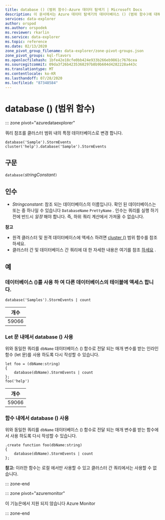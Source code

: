 ```yaml
---
title: database () (범위 함수)-Azure 데이터 탐색기 | Microsoft Docs
description: 이 문서에서는 Azure 데이터 탐색기의 데이터베이스 () (범위 함수)에 대해 설명 합니다.
services: data-explorer
author: orspod
ms.author: orspodek
ms.reviewer: rkarlin
ms.service: data-explorer
ms.topic: reference
ms.date: 02/13/2020
zone_pivot_group_filename: data-explorer/zone-pivot-groups.json
zone_pivot_groups: kql-flavors
ms.openlocfilehash: 1bfe42e18cfe0bb424e933b266eb9861c7676cea
ms.sourcegitcommit: 09da3f26b4235368297b8b9b604d4282228a443c
ms.translationtype: MT
ms.contentlocale: ko-KR
ms.lasthandoff: 07/28/2020
ms.locfileid: "87348584"
---
```

# <a name="database-scope-function"></a>database () (범위 함수)

::: zone pivot="azuredataexplorer"

쿼리 참조를 클러스터 범위 내의 특정 데이터베이스로 변경 합니다. 

```kusto
database('Sample').StormEvents
cluster('help').database('Sample').StormEvents
```

## <a name="syntax"></a>구문

`database(`*stringConstant*`)`

## <a name="arguments"></a>인수

* *Stringconstant*: 참조 되는 데이터베이스의 이름입니다. 확인 된 데이터베이스는 또는 중 하나일 수 있습니다 `DatabaseName` `PrettyName` . 인수는 쿼리를 실행 하기 전에 반드시 _일정_ 해야 합니다. 즉, 하위 쿼리 계산에서 가져올 수 없습니다.

**참고**

* 원격 클러스터 및 원격 데이터베이스에 액세스 하려면 [cluster ()](clusterfunction.md) 범위 함수를 참조 하세요.
* 클러스터 간 및 데이터베이스 간 쿼리에 대 한 자세한 내용은 여기를 참조 [하세요](cross-cluster-or-database-queries.md) .

## <a name="examples"></a>예

### <a name="use-database-to-access-table-of-other-database"></a>데이터베이스 ()를 사용 하 여 다른 데이터베이스의 테이블에 액세스 합니다. 

```kusto
database('Samples').StormEvents | count
```

|개수|
|---|
|59066|

### <a name="use-database-inside-let-statements"></a>Let 문 내에서 database () 사용 

위와 동일한 쿼리를 `dbName` 데이터베이스 () 함수로 전달 되는 매개 변수를 받는 인라인 함수 (let 문)를 사용 하도록 다시 작성할 수 있습니다.

```kusto
let foo = (dbName:string)
{
    database(dbName).StormEvents | count
};
foo('help')
```

|개수|
|---|
|59066|

### <a name="use-database-inside-functions"></a>함수 내에서 database () 사용 

위와 동일한 쿼리를 `dbName` 데이터베이스 () 함수로 전달 되는 매개 변수를 받는 함수에서 사용 하도록 다시 작성할 수 있습니다.

```kusto
.create function foo(dbName:string)
{
    database(dbName).StormEvents | count
};
```

**참고:** 이러한 함수는 로컬 에서만 사용할 수 있고 클러스터 간 쿼리에서는 사용할 수 없습니다.

::: zone-end

::: zone pivot="azuremonitor"

이 기능은에서 지원 되지 않습니다 Azure Monitor

::: zone-end
